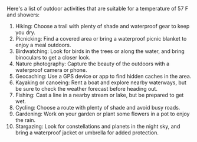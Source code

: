 Here's a list of outdoor activities that are suitable for a temperature of 57 F and showers:

1. Hiking: Choose a trail with plenty of shade and waterproof gear to keep you dry.
2. Picnicking: Find a covered area or bring a waterproof picnic blanket to enjoy a meal outdoors.
3. Birdwatching: Look for birds in the trees or along the water, and bring binoculars to get a closer look.
4. Nature photography: Capture the beauty of the outdoors with a waterproof camera or phone.
5. Geocaching: Use a GPS device or app to find hidden caches in the area.
6. Kayaking or canoeing: Rent a boat and explore nearby waterways, but be sure to check the weather forecast before heading out.
7. Fishing: Cast a line in a nearby stream or lake, but be prepared to get wet.
8. Cycling: Choose a route with plenty of shade and avoid busy roads.
9. Gardening: Work on your garden or plant some flowers in a pot to enjoy the rain.
10. Stargazing: Look for constellations and planets in the night sky, and bring a waterproof jacket or umbrella for added protection.